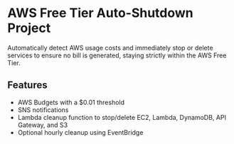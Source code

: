 # AWS Free Tier Auto-Shutdown Project

Automatically detect AWS usage costs and immediately stop or delete services to ensure no bill is generated, staying strictly within the AWS Free Tier.

## Features
- AWS Budgets with a $0.01 threshold
- SNS notifications
- Lambda cleanup function to stop/delete EC2, Lambda, DynamoDB, API Gateway, and S3
- Optional hourly cleanup using EventBridge
